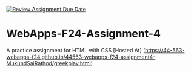 [![Review Assignment Due Date](https://classroom.github.com/assets/deadline-readme-button-22041afd0340ce965d47ae6ef1cefeee28c7c493a6346c4f15d667ab976d596c.svg)](https://classroom.github.com/a/YNXypkor)
# WebApps-F24-Assignment-4
A practice assignment for HTML with CSS
[Hosted At] (https://44-563-webapps-f24.github.io/44563-webapps-f24-assignment4-MukundSaiRathod/greekplay.html)
